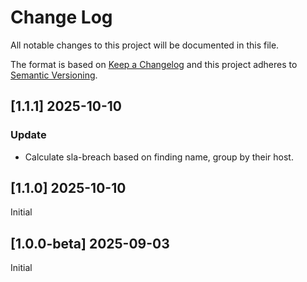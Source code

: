 # Change Log
All notable changes to this project will be documented in this file.

The format is based on [Keep a Changelog](http://keepachangelog.com/)
and this project adheres to [Semantic Versioning](http://semver.org/).

## [1.1.1] 2025-10-10
### Update

- Calculate sla-breach based on finding name, group by their host.

## [1.1.0] 2025-10-10
Initial

## [1.0.0-beta] 2025-09-03
Initial
